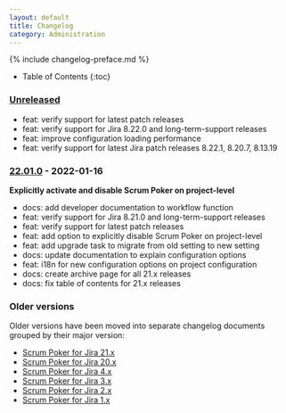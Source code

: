 ```yaml
---
layout: default
title: Changelog
category: Administration
---
```


{% include changelog-preface.md %}

* Table of Contents
{:toc}

### [Unreleased]

* feat: verify support for latest patch releases
* feat: verify support for Jira 8.22.0 and long-term-support releases
* feat: improve configuration loading performance
* feat: verify support for latest Jira patch releases 8.22.1, 8.20.7, 8.13.19

### [22.01.0] - 2022-01-16

**Explicitly activate and disable Scrum Poker on project-level**

* docs: add developer documentation to workflow function
* feat: verify support for Jira 8.21.0 and long-term-support releases
* feat: verify support for latest patch releases
* feat: add option to explicitly disable Scrum Poker on project-level
* feat: add upgrade task to migrate from old setting to new setting
* docs: update documentation to explain configuration options
* feat: i18n for new configuration options on project configuration
* docs: create archive page for all 21.x releases
* docs: fix table of contents for 21.x releases

### Older versions

Older versions have been moved into separate changelog documents grouped by their major version:

* [Scrum Poker for Jira 21.x](/changelog-21x)
* [Scrum Poker for Jira 20.x](/changelog-20x)
* [Scrum Poker for Jira 4.x](/changelog-4x)
* [Scrum Poker for Jira 3.x](/changelog-3x)
* [Scrum Poker for Jira 2.x](/changelog-2x)
* [Scrum Poker for Jira 1.x](/changelog-1x)

[Unreleased]: https://github.com/codescape/jira-scrum-poker/compare/22.01.0...HEAD
[22.01.0]: https://github.com/codescape/jira-scrum-poker/compare/21.11.0...22.01.0
